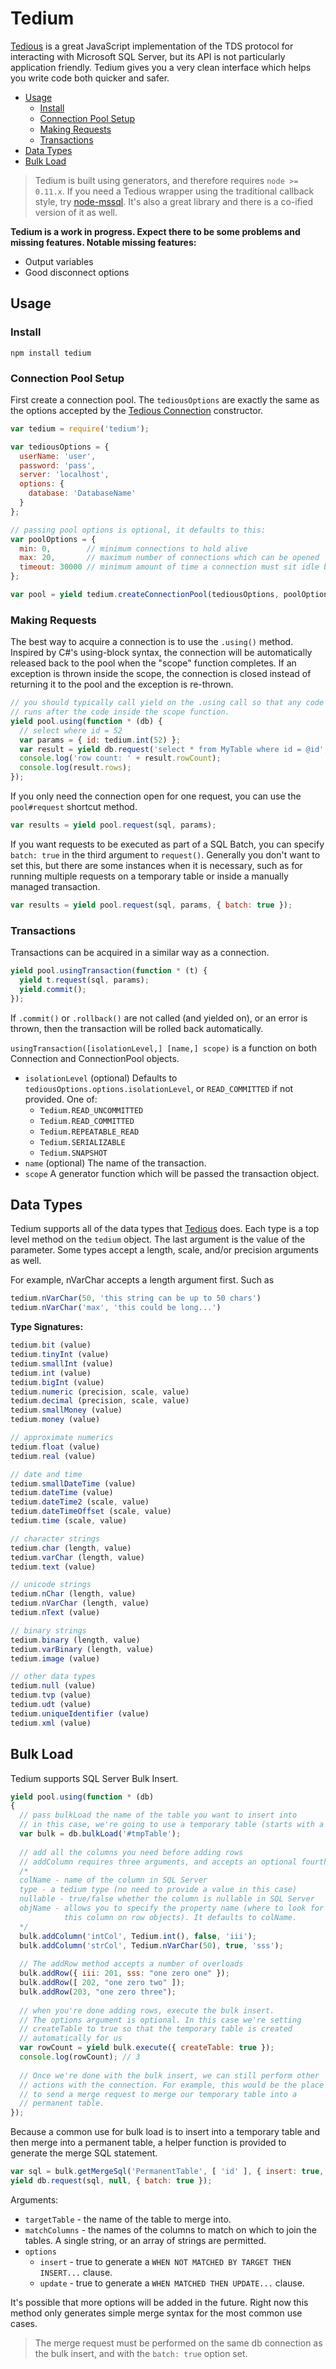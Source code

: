 # Tedium

[Tedious](https://github.com/pekim/tedious) is a great JavaScript implementation of the TDS protocol for interacting with Microsoft SQL Server, but its API is not particularly application friendly. Tedium gives you a very clean interface which helps you write code both quicker and safer.

* [Usage](#usage)
    * [Install](#install)
    * [Connection Pool Setup](#connection-pool-setup)
    * [Making Requests](#making-requests)
    * [Transactions](#transactions)
* [Data Types](#data-types)
* [Bulk Load](#bulk-load)

> Tedium is built using generators, and therefore requires `node >= 0.11.x`. If you need a Tedious wrapper using the traditional callback style, try [node-mssql](https://github.com/patriksimek/node-mssql). It's also a great library and there is a co-ified version of it as well.

__Tedium is a work in progress. Expect there to be some problems and missing features. Notable missing features:__

* Output variables
* Good disconnect options

## Usage

### Install

    npm install tedium

### Connection Pool Setup

First create a connection pool. The `tediousOptions` are exactly the same as the options accepted by the [Tedious Connection](http://pekim.github.io/tedious/api-connection.html) constructor.

```js
var tedium = require('tedium');

var tediousOptions = {
  userName: 'user',
  password: 'pass',
  server: 'localhost',
  options: {
    database: 'DatabaseName'
  }
};

// passing pool options is optional, it defaults to this:
var poolOptions = {
  min: 0,        // minimum connections to hold alive
  max: 20,       // maximum number of connections which can be opened
  timeout: 30000 // minimum amount of time a connection must sit idle before closing
};

var pool = yield tedium.createConnectionPool(tediousOptions, poolOptions);
```

### Making Requests

The best way to acquire a connection is to use the `.using()` method. Inspired by C#'s using-block syntax, the connection will be automatically released back to the pool when the "scope" function completes. If an exception is thrown inside the scope, the connection is closed instead of returning it to the pool and the exception is re-thrown.

```js
// you should typically call yield on the .using call so that any code which follows
// runs after the code inside the scope function. 
yield pool.using(function * (db) {
  // select where id = 52
  var params = { id: tedium.int(52) };
  var result = yield db.request('select * from MyTable where id = @id', params);
  console.log('row count: ' + result.rowCount);
  console.log(result.rows);
});
```

If you only need the connection open for one request, you can use the `pool#request` shortcut method.

```js
var results = yield pool.request(sql, params);
```

If you want requests to be executed as part of a SQL Batch, you can specify `batch: true` in the third argument to `request()`. Generally you don't want to set this, but there are some instances when it is necessary, such as for running multiple requests on a temporary table or inside a manually managed transaction.

```js
var results = yield pool.request(sql, params, { batch: true });
```

### Transactions

Transactions can be acquired in a similar way as a connection.

```js
yield pool.usingTransaction(function * (t) {
  yield t.request(sql, params);
  yield.commit();
});
```

If `.commit()` or `.rollback()` are not called (and yielded on), or an error is thrown, then the transaction will be rolled back automatically.

`usingTransaction([isolationLevel,] [name,] scope)` is a function on both Connection and ConnectionPool objects.
 
* `isolationLevel` (optional) Defaults to `tediousOptions.options.isolationLevel`, or `READ_COMMITTED` if not provided. One of:
    * `Tedium.READ_UNCOMMITTED`
    * `Tedium.READ_COMMITTED`
    * `Tedium.REPEATABLE_READ`
    * `Tedium.SERIALIZABLE`
    * `Tedium.SNAPSHOT`
* `name` (optional) The name of the transaction.
* `scope` A generator function which will be passed the transaction object.

## Data Types

Tedium supports all of the data types that [Tedious](http://pekim.github.io/tedious/api-datatypes.html) does. Each type is a top level method on the `tedium` object. The last argument is the value of the parameter. Some types accept a length, scale, and/or precision arguments as well.

For example, nVarChar accepts a length argument first. Such as 

```js
tedium.nVarChar(50, 'this string can be up to 50 chars')
tedium.nVarChar('max', 'this could be long...')
```

__Type Signatures:__

```js
tedium.bit (value)
tedium.tinyInt (value)
tedium.smallInt (value)
tedium.int (value)
tedium.bigInt (value)
tedium.numeric (precision, scale, value)
tedium.decimal (precision, scale, value)
tedium.smallMoney (value)
tedium.money (value)

// approximate numerics
tedium.float (value)
tedium.real (value)

// date and time
tedium.smallDateTime (value)
tedium.dateTime (value)
tedium.dateTime2 (scale, value)
tedium.dateTimeOffset (scale, value)
tedium.time (scale, value)

// character strings
tedium.char (length, value)
tedium.varChar (length, value)
tedium.text (value)

// unicode strings
tedium.nChar (length, value)
tedium.nVarChar (length, value)
tedium.nText (value)

// binary strings
tedium.binary (length, value)
tedium.varBinary (length, value)
tedium.image (value)

// other data types
tedium.null (value)
tedium.tvp (value)
tedium.udt (value)
tedium.uniqueIdentifier (value)
tedium.xml (value)
```

## Bulk Load

Tedium supports SQL Server Bulk Insert.

```js
yield pool.using(function * (db)
{
  // pass bulkLoad the name of the table you want to insert into
  // in this case, we're going to use a temporary table (starts with a #)
  var bulk = db.bulkLoad('#tmpTable');
  
  // add all the columns you need before adding rows
  // addColumn requires three arguments, and accepts an optional fourth
  /*
  colName - name of the column in SQL Server
  type - a tedium type (no need to provide a value in this case)
  nullable - true/false whether the column is nullable in SQL Server
  objName - allows you to specify the property name (where to look for 
            this column on row objects). It defaults to colName.
  */
  bulk.addColumn('intCol', Tedium.int(), false, 'iii');
  bulk.addColumn('strCol', Tedium.nVarChar(50), true, 'sss');
  
  // The addRow method accepts a number of overloads
  bulk.addRow({ iii: 201, sss: "one zero one" });
  bulk.addRow([ 202, "one zero two" ]);
  bulk.addRow(203, "one zero three");
  
  // when you're done adding rows, execute the bulk insert.
  // The options argument is optional. In this case we're setting
  // createTable to true so that the temporary table is created
  // automatically for us
  var rowCount = yield bulk.execute({ createTable: true });
  console.log(rowCount); // 3
  
  // Once we're done with the bulk insert, we can still perform other
  // actions with the connection. For example, this would be the place
  // to send a merge request to merge our temporary table into a 
  // permanent table.
});
```

Because a common use for bulk load is to insert into a temporary table and then merge into a permanent table, a helper function is provided to generate the merge SQL statement.

```js
var sql = bulk.getMergeSql('PermanentTable', [ 'id' ], { insert: true, update: true });
yield db.request(sql, null, { batch: true });
```

Arguments:

* `targetTable` - the name of the table to merge into.
* `matchColumns` - the names of the columns to match on which to join the tables. A single string, or an array of strings are permitted.
* `options`
    * `insert` - true to generate a `WHEN NOT MATCHED BY TARGET THEN INSERT...` clause.
    * `update` - true to generate a `WHEN MATCHED THEN UPDATE...` clause.

It's possible that more options will be added in the future. Right now this method only generates simple merge syntax for the most common use cases.

> The merge request must be performed on the same db connection as the bulk insert, and with the `batch: true` option set.

